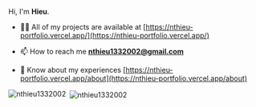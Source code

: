 Hi, I'm <b>Hieu</b>.
- 👨‍💻 All of my projects are available at [https://nthieu-portfolio.vercel.app/](https://nthieu-portfolio.vercel.app/)

- 📫 How to reach me **nthieu1332002@gmail.com**

- 📄 Know about my experiences [https://nthieu-portfolio.vercel.app/about](https://nthieu-portfolio.vercel.app/about)


<p><img align="left"src="https://github-readme-stats.vercel.app/api?username=nthieu1332002&show_icons=true&locale=en" alt="nthieu1332002" /></p>

<p>&nbsp;<img align="center" src="https://github-readme-stats.vercel.app/api/top-langs?username=nthieu1332002&show_icons=true&locale=en&layout=compact" alt="nthieu1332002"/></p>
